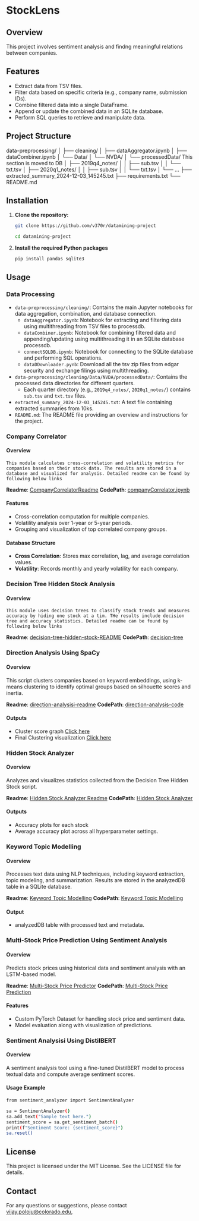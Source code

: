 # StockLens

## Overview

This project involves sentiment analysis and findng meaningful relations between companies.

## Features

- Extract data from TSV files.
- Filter data based on specific criteria (e.g., company name, submission IDs).
- Combine filtered data into a single DataFrame.
- Append or update the combined data in an SQLite database.
- Perform SQL queries to retrieve and manipulate data.

## Project Structure

data-preprocessing/
│
├── cleaning/
│   ├── dataAggregator.ipynb
│   ├── dataCombiner.ipynb
│   └── Data/
│       └── NVDA/
│           └── processedData/                  This section is moved to DB
│               ├── 2019q4_notes/
│               │   ├── sub.tsv
│               │   └── txt.tsv
│               ├── 2020q1_notes/
│               │   ├── sub.tsv
│               │   └── txt.tsv
│               └── ...
├── extracted_summary_2024-12-03_145245.txt
├── requirements.txt
└── README.md

## Installation

1. **Clone the repository:**
   ```sh
   git clone https://github.com/v370r/datamining-project
   
   cd datamining-project
   ```


2. **Install the required Python packages**

    ```sh
    pip install pandas sqlite3
    ``` 




## Usage
### Data Processing
  - `data-preprocessing/cleaning/`: Contains the main Jupyter notebooks for data aggregation, combination, and database connection.
    - `dataAggregator.ipynb`: Notebook for extracting and filtering data using multithreading from TSV files to processdb.
    - `dataCombiner.ipynb`: Notebook for combining filtered data and appending/updating  using multithreading it in an SQLite database processdb.
    - `connectSQLDB.ipynb`: Notebook for connecting to the SQLite database and performing SQL operations.
    - `dataDDownloader.pynb`: Download all the tsv zip files from edgar security and exchange filings using multithreading.
  - `data-preprocessing/cleaning/Data/NVDA/processedData/`: Contains the processed data directories for different quarters.
    - Each quarter directory (e.g., `2019q4_notes/`, `2020q1_notes/`) contains `sub.tsv` and `txt.tsv` files.
  - `extracted_summary_2024-12-03_145245.txt`: A text file containing extracted summaries from 10ks.
  - `README.md`: The README file providing an overview and instructions for the project.

### Company Correlator
  #### Overview

    This module calculates cross-correlation and volatility metrics for companies based on their stock data. The results are stored in a database and visualized for analysis. Detailed readme can be found by following below links 
    
  **Readme**: [CompanyCorrelatorReadme](./final-report/code/CompanyCorrelatorReadme.md)
  **CodePath**: [companyCorrelator.ipynb](./final-report/code/companyCorrelator.ipynb)

  #### Features
  - Cross-correlation computation for multiple companies.
  - Volatility analysis over 1-year or 5-year periods.
  - Grouping and visualization of top correlated company groups.

  #### Database Structure
  - **Cross Correlation**: Stores max correlation, lag, and average correlation values.
  - **Volatility**: Records monthly and yearly volatility for each company.

### Decision Tree Hidden Stock Analysis
  #### Overview
    This module uses decision trees to classify stock trends and measures accuracy by hiding one stock at a tim. THe results include decision tree and accuracy statistics. Detailed readme can be found by following below links 

  **Readme**: [decision-tree-hidden-stock-README](./final-report/code/decision-tree-hidden-stock-README.md)
  **CodePath**: [decision-tree](./final-report/code/decision-tree-hidden-stock.py)

### Direction Analysis Using SpaCy
  #### Overview
  This script clusters companies based on keyword embeddings, using k-means clustering to identify optimal groups based on silhouette scores and inertia.

  **Readme**: [direction-analysisi-readme](./final-report/code/direction-analysis-spacy-README.md)
  **CodePath**: [direction-analysis-code](./final-report/code/direction-analysis-spacy.py)

  #### Outputs
  - Cluster score graph [Click here](./final-report/Graph%20Pictures/output-cluster-scores-spacy.png)
  - Final Clustering visualization [Click here](./final-report/Graph%20Pictures/output-6-clustering-spacy.png)

### Hidden Stock Analyzer
  #### Overview
  Analyzes and visualizes statistics collected from the Decision Tree Hidden Stock script.

  **Readme**: [Hidden Stock Analyzer Readme](./final-report/code/hidden-stock-analyzer-README.md)
  **CodePath**: [Hidden Stock Analyzer](./final-report/code/hidden-stock-analyzer.py)

  #### Outputs
  - Accuracy plots for each stock
  - Average accuracy plot across all hyperparameter settings.

### Keyword Topic Modelling
  #### Overview
  Processes text data using NLP techniques, including keyword extraction, topic modeling, and summarization. Results are stored in the analyzedDB table in a SQLite database.

  **Readme**: [Keyword Topic Modelling](./final-report/code/keyword-topicmodelling-README.md)
  **CodePath**: [ Keyword Topic Modelling](./final-report/code/keyword-topicmodelling.py)

  #### Output
  - analyzedDB table with processed text and metadata.

### Multi-Stock Price Prediction Using Sentiment Analysis
  #### Overview
  Predicts stock prices using historical data and sentiment analysis with an LSTM-based model.

  **Readme**: [Multi-Stock Price Predictor](./final-report/code/sentiment_readme.md)
  **CodePath**: [Multi-Stock Price Prediction](./final-report/code/sentiment.py)

  #### Features
  - Custom PyTorch Dataset for handling stock price and sentiment data.
  - Model evaluation along with visualization of predictions.


### Sentiment Analysisi Using DistilBERT
#### Overview
A sentiment analysis tool using a fine-tuned DistilBERT model to process textual data and compute average sentiment scores.
#### Usage Example
```sh
from sentiment_analyzer import SentimentAnalyzer

sa = SentimentAnalyzer()
sa.add_text("Sample text here.")
sentiment_score = sa.get_sentiment_batch()
print(f"Sentiment Score: {sentiment_score}")
sa.reset()

```

## License
This project is licensed under the MIT License. See the LICENSE file for details.

## Contact
For any questions or suggestions, please contact vijay.poloju@colorado.edu,
